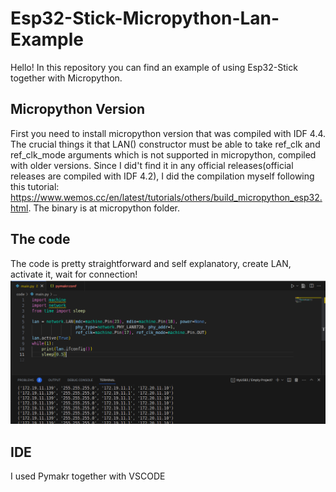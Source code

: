 # Esp32-Stick-Micropython-Lan-Example
Hello!
In this repository you can find an example of using Esp32-Stick together with Micropython.
## Micropython Version
First you need to install micropython version that was compiled with IDF 4.4. The crucial things it that LAN() constructor must be able to take ref_clk and ref_clk_mode arguments 
which is not supported in micropython, compiled with older versions.
Since I did't find it in any official releases(official releases are compiled with IDF 4.2), I did the compilation myself following this tutorial: https://www.wemos.cc/en/latest/tutorials/others/build_micropython_esp32.html.
The binary is at micropython folder. 
## The code
The code is pretty straightforward and self explanatory, create LAN, activate it, wait for connection!
![Using Lan with Esp32-Stick](lan.png)
## IDE
I used Pymakr together with VSCODE